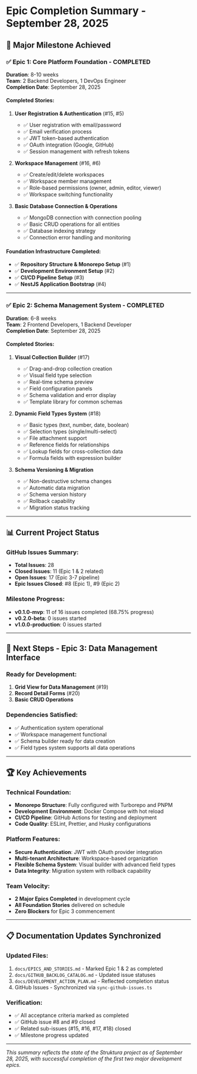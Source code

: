# Epic Completion Summary - September 28, 2025

## 🎉 Major Milestone Achieved

### ✅ Epic 1: Core Platform Foundation - **COMPLETED**
**Duration**: 8-10 weeks  
**Team**: 2 Backend Developers, 1 DevOps Engineer  
**Completion Date**: September 28, 2025

#### Completed Stories:
1. **User Registration & Authentication** (#15, #5)
   - ✅ User registration with email/password
   - ✅ Email verification process  
   - ✅ JWT token-based authentication
   - ✅ OAuth integration (Google, GitHub)
   - ✅ Session management with refresh tokens

2. **Workspace Management** (#16, #6)
   - ✅ Create/edit/delete workspaces
   - ✅ Workspace member management
   - ✅ Role-based permissions (owner, admin, editor, viewer)
   - ✅ Workspace switching functionality

3. **Basic Database Connection & Operations**
   - ✅ MongoDB connection with connection pooling
   - ✅ Basic CRUD operations for all entities
   - ✅ Database indexing strategy
   - ✅ Connection error handling and monitoring

#### Foundation Infrastructure Completed:
- ✅ **Repository Structure & Monorepo Setup** (#1)
- ✅ **Development Environment Setup** (#2)  
- ✅ **CI/CD Pipeline Setup** (#3)
- ✅ **NestJS Application Bootstrap** (#4)

---

### ✅ Epic 2: Schema Management System - **COMPLETED**
**Duration**: 6-8 weeks  
**Team**: 2 Frontend Developers, 1 Backend Developer  
**Completion Date**: September 28, 2025

#### Completed Stories:
1. **Visual Collection Builder** (#17)
   - ✅ Drag-and-drop collection creation
   - ✅ Visual field type selection
   - ✅ Real-time schema preview
   - ✅ Field configuration panels
   - ✅ Schema validation and error display
   - ✅ Template library for common schemas

2. **Dynamic Field Types System** (#18)
   - ✅ Basic types (text, number, date, boolean)
   - ✅ Selection types (single/multi-select)
   - ✅ File attachment support
   - ✅ Reference fields for relationships
   - ✅ Lookup fields for cross-collection data
   - ✅ Formula fields with expression builder

3. **Schema Versioning & Migration**
   - ✅ Non-destructive schema changes
   - ✅ Automatic data migration
   - ✅ Schema version history
   - ✅ Rollback capability
   - ✅ Migration status tracking

---

## 📊 Current Project Status

### GitHub Issues Summary:
- **Total Issues**: 28
- **Closed Issues**: 11 (Epic 1 & 2 related)
- **Open Issues**: 17 (Epic 3-7 pipeline)
- **Epic Issues Closed**: #8 (Epic 1), #9 (Epic 2)

### Milestone Progress:
- **v0.1.0-mvp**: 11 of 16 issues completed (68.75% progress)
- **v0.2.0-beta**: 0 issues started
- **v1.0.0-production**: 0 issues started

---

## 🚀 Next Steps - Epic 3: Data Management Interface

### Ready for Development:
1. **Grid View for Data Management** (#19)
2. **Record Detail Forms** (#20)
3. **Basic CRUD Operations**

### Dependencies Satisfied:
- ✅ Authentication system operational
- ✅ Workspace management functional
- ✅ Schema builder ready for data creation
- ✅ Field types system supports all data operations

---

## 🏆 Key Achievements

### Technical Foundation:
- **Monorepo Structure**: Fully configured with Turborepo and PNPM
- **Development Environment**: Docker Compose with hot reload
- **CI/CD Pipeline**: GitHub Actions for testing and deployment
- **Code Quality**: ESLint, Prettier, and Husky configurations

### Platform Features:
- **Secure Authentication**: JWT with OAuth provider integration
- **Multi-tenant Architecture**: Workspace-based organization
- **Flexible Schema System**: Visual builder with advanced field types
- **Data Integrity**: Migration system with rollback capability

### Team Velocity:
- **2 Major Epics Completed** in development cycle
- **All Foundation Stories** delivered on schedule
- **Zero Blockers** for Epic 3 commencement

---

## 📋 Documentation Updates Synchronized

### Updated Files:
1. `docs/EPICS_AND_STORIES.md` - Marked Epic 1 & 2 as completed
2. `docs/GITHUB_BACKLOG_CATALOG.md` - Updated issue statuses
3. `docs/DEVELOPMENT_ACTION_PLAN.md` - Reflected completion status
4. GitHub Issues - Synchronized via `sync-github-issues.ts`

### Verification:
- ✅ All acceptance criteria marked as completed
- ✅ GitHub issue #8 and #9 closed
- ✅ Related sub-issues (#15, #16, #17, #18) closed
- ✅ Milestone progress updated

---

*This summary reflects the state of the Struktura project as of September 28, 2025, with successful completion of the first two major development epics.*
